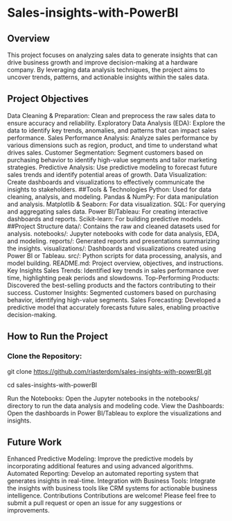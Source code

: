 # Sales-insights-with-PowerBI

## Overview
This project focuses on analyzing sales data to generate insights that can drive business growth and improve decision-making at a hardware company. By leveraging data analysis techniques, the project aims to uncover trends, patterns, and actionable insights within the sales data.

## Project Objectives
Data Cleaning & Preparation: Clean and preprocess the raw sales data to ensure accuracy and reliability.
Exploratory Data Analysis (EDA): Explore the data to identify key trends, anomalies, and patterns that can impact sales performance.
Sales Performance Analysis: Analyze sales performance by various dimensions such as region, product, and time to understand what drives sales.
Customer Segmentation: Segment customers based on purchasing behavior to identify high-value segments and tailor marketing strategies.
Predictive Analysis: Use predictive modeling to forecast future sales trends and identify potential areas of growth.
Data Visualization: Create dashboards and visualizations to effectively communicate the insights to stakeholders.
##Tools & Technologies
Python: Used for data cleaning, analysis, and modeling.
Pandas & NumPy: For data manipulation and analysis.
Matplotlib & Seaborn: For data visualization.
SQL: For querying and aggregating sales data.
Power BI/Tableau: For creating interactive dashboards and reports.
Scikit-learn: For building predictive models.
##Project Structure
data/: Contains the raw and cleaned datasets used for analysis.
notebooks/: Jupyter notebooks with code for data analysis, EDA, and modeling.
reports/: Generated reports and presentations summarizing the insights.
visualizations/: Dashboards and visualizations created using Power BI or Tableau.
src/: Python scripts for data processing, analysis, and model building.
README.md: Project overview, objectives, and instructions.
Key Insights
Sales Trends: Identified key trends in sales performance over time, highlighting peak periods and slowdowns.
Top-Performing Products: Discovered the best-selling products and the factors contributing to their success.
Customer Insights: Segmented customers based on purchasing behavior, identifying high-value segments.
Sales Forecasting: Developed a predictive model that accurately forecasts future sales, enabling proactive decision-making.

## How to Run the Project
### Clone the Repository:

git clone https://github.com/riasterdom/sales-insights-with-powerBI.git

cd sales-insights-with-powerBI

Run the Notebooks: Open the Jupyter notebooks in the notebooks/ directory to run the data analysis and modeling code.
View the Dashboards: Open the dashboards in Power BI/Tableau to explore the visualizations and insights.

## Future Work
Enhanced Predictive Modeling: Improve the predictive models by incorporating additional features and using advanced algorithms.
Automated Reporting: Develop an automated reporting system that generates insights in real-time.
Integration with Business Tools: Integrate the insights with business tools like CRM systems for actionable business intelligence.
Contributions
Contributions are welcome! Please feel free to submit a pull request or open an issue for any suggestions or improvements.

